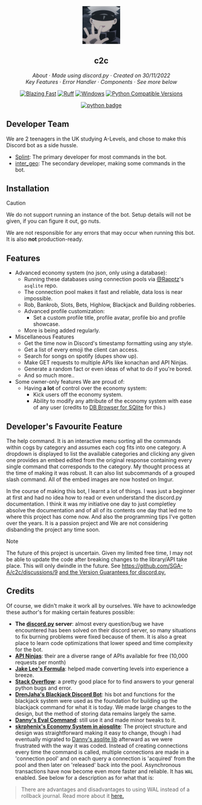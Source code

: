 
<div align="center">
<img src=".github/99d48ed4682a0c26cb135ed5e5a788f9 (1).png" width="100" height="100"/>
</div>

<h2 align="center">c2c</h2>

<p align="center">
  <em>
    About
    · Made using discord.py
    · Created on 30/11/2022
  </em>
  <br />
  <em>
    Key Features
    · Error Handler
    · Components
    · See more below
  </em>
  <br />
</p>
<p align="center">
  <a href="https://img.shields.io/badge/speed-blazing%20%F0%9F%94%A5-brightgreen.svg?style=flat-square">
    <img alt="Blazing Fast" src="https://img.shields.io/badge/speed-blazing%20%F0%9F%94%A5-brightgreen.svg?style=flat-square"></a>
  <a href="https://github.com/astral-sh/ruff">
    <img src="https://img.shields.io/endpoint?url=https://raw.githubusercontent.com/astral-sh/ruff/main/assets/badge/v2.json" alt="Ruff" style="max-width:100%;"></a>
  <a href="https://img.shields.io/badge/os-windows-yellow">
    <img alt="Windows" src="https://img.shields.io/badge/os-windows-yellow"></a>
  <a href="https://www.python.org/downloads/release">
    <img alt="Python Compatible Versions" src="https://img.shields.io/badge/Python-3.12%20%7C%203.13-blue"></a>
  <br/>
</p>
<div align="center">
  
[![python badge](http://ForTheBadge.com/images/badges/made-with-python.svg)](https://www.python.org/ "Python")
</div>


## Developer Team
We are 2 teenagers in the UK studying A-Levels, and chose to make this Discord bot as a side hussle.
- [Splint](https://discordapp.com/users/992152414566232139/): The primary developer for most commands in the bot.
- [inter_geo](https://discordapp.com/users/546086191414509599): The secondary developer, making some commands in the bot.

## Installation
> [!CAUTION]
> We do not support running an instance of the bot. Setup details will not be given, if you can figure it out, go nuts.
> 
> We are not responsible for any errors that may occur when running this bot. It is also **not** production-ready.

## Features
- Advanced economy system (no json, only using a database):
  - Running these databases using connection pools via [@Rapptz](https://www.github.com/Rapptz)'s `asqlite` repo.
  - The connection pool makes it fast and reliable, data loss is near impossible.
  - Rob, Bankrob, Slots, Bets, Highlow, Blackjack and Building robberies.
  - Advanced profile customization:
    - Set a custom profile title, profile avatar, profile bio and profile showcase.
  - More is being added regularly.
- Miscellaneous Features
  -  Get the time now in Discord's timestamp formatting using any style.
  -  Get a list of every emoji the client can access.
  -  Search for songs on spotify (dupes show up).
  -  Make GET requests to multiple APIs like konachan and API Ninjas. 
  -  Generate a random fact or even ideas of what to do if you're bored.
  -  And so much more..
-  Some owner-only features We are proud of:
    - Having **a lot** of control over the economy system:
      -  Kick users off the economy system.
      -  Ability to modify any attribute of the economy system with ease of any user (credits to [DB Browser for SQlite](https://sqlitebrowser.org/) for this.)

## Developer's Favourite Feature
The help command. 
It is an interactive menu sorting all the commands within cogs by category and assumes each cog fits into one category. 
A dropdown is displayed to list the available categories and clicking any given one provides an embed edited from the original response containing every single command that corresponds to the category. My thought process at the time of making it was robust. It can also list subcommands of a grouped slash command.  All of the embed images are now hosted on Imgur. 

In the course of making this bot, I learnt a lot of things. I was just a beginner at first and had no idea how to read or even understand the discord.py documentation. I think it was my initiative one day to just completley absolve the documentation and of all of its contents one day that led me to where this project has come now. And also the programming tips I've gotten over the years. It is a passion project and We are not considering disbanding the project any time soon.

> [!NOTE]
> The future of this project is uncertain. Given my limited free time, I may not be able to update the code after breaking changes to the library/API take place. This will only dwindle in the future. See https://github.com/SGA-A/c2c/discussions/9 [and the Version Guarantees for discord.py.](https://discordpy.readthedocs.io/en/stable/version_guarantees.html)

## Credits
Of course, we didn't make it work all by ourselves. We have to acknowledge these author's for making certain features possible:
- **The [discord.py](https://discord.gg/r3sSKJJ) server**: almost every question/bug we have encountered has been solved on their discord server, so many situations to fix burning problems were fixed because of them. It is also a great place to learn code optimizations that lower speed and time complexity for the bot.
- **[API Ninjas](https://api-ninjas.com/)**: their are a diverse range of APIs available for free (10,000 requests per month)
- **[Jake Lee's Formula](https://blog.jakelee.co.uk/converting-levels-into-xp-vice-versa/)**: helped made converting levels into experience a breeze.
- **[Stack Overflow](https://stackoverflow.com/)**: a pretty good place for to find answers to your general python bugs and error.
- **[DrenJaha's Blackjack Discord Bot](https://github.com/DrenJaha/discord-blackjack-bot)**: his bot and functions for the blackjack system were used as the foundation for building up the blackjack command for what it is today. We made large changes to the design, but the method of storing data remains largely the same.
- **[Danny's Eval Command](https://github.com/Rapptz/RoboDanny/blob/rewrite/cogs/admin.py#L214-L259)**: still use it and made minor tweaks to it.
- **[skrphenix's Economy System in aiosqlite](https://github.com/Modern-Realm/economy-bot-discord.py/tree/master/economy%20with%20aiosqlite)**: The project structure and design was straightforward making it easy to change, though i had eventually migrated to [Danny's asqlite lib](https://github.com/Rapptz/asqlite) afterward as we were frustrated with the way it was coded. Instead of creating connections every time the command is called, multiple connections are made in a 'connection pool' and on each query a connection is 'acquired' from the pool and then later on 'released' back into the pool. Asynchronous transactions have now become even more faster and reliable. It has `WAL` enabled. See below for a description as for what that is:
> There are advantages and disadvantages to using WAL instead of a rollback journal. Read more about it [here.](https://www.sqlite.org/wal.html)
